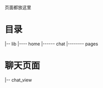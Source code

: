页面都放这里

目录
=================
|-- lib
|---- home
|------ chat
|-------- pages

# 聊天页面

|-- chat_view

